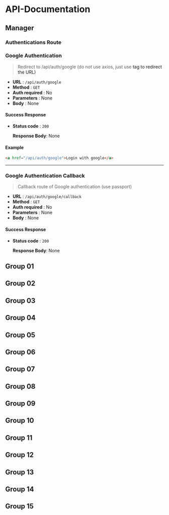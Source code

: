 # API-Documentation
## Manager
### Authentications Route

### Google Authentication

> Redirect to /api/auth/google (do not use axios, just use <a> tag to redirect the URL)

- **URL** : `/api/auth/google`
- **Method** : `GET`
- **Auth required** : No
- **Parameters** : None
- **Body** : None



#### Success Response

- **Status code** : `200`

    **Response Body**: None

#### Example

````html
<a href="/api/auth/google">Login with google</a>
````



---

### Google Authentication Callback

> Callback route of Google authentication (use passport)

- **URL** : `/api/auth/google/callback`
- **Method** : `GET`
- **Auth required** : No
- **Parameters** : None
- **Body** : None



#### Success Response

- **Status code** : `200`

    **Response Body**: None


## Group 01
## Group 02
## Group 03
## Group 04
## Group 05
## Group 06
## Group 07
## Group 08
## Group 09
## Group 10
## Group 11
## Group 12
## Group 13
## Group 14
## Group 15
